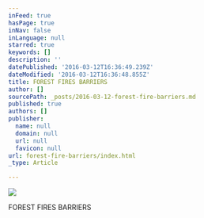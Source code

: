 ```yaml
---
inFeed: true
hasPage: true
inNav: false
inLanguage: null
starred: true
keywords: []
description: ''
datePublished: '2016-03-12T16:36:49.239Z'
dateModified: '2016-03-12T16:36:48.855Z'
title: FOREST FIRES BARRIERS
author: []
sourcePath: _posts/2016-03-12-forest-fire-barriers.md
published: true
authors: []
publisher:
  name: null
  domain: null
  url: null
  favicon: null
url: forest-fire-barriers/index.html
_type: Article

---
```

![](https://the-grid-user-content.s3-us-west-2.amazonaws.com/55a0a3f8-37c9-4355-aead-f5904b90fdd2.jpg)

FOREST FIRES BARRIERS